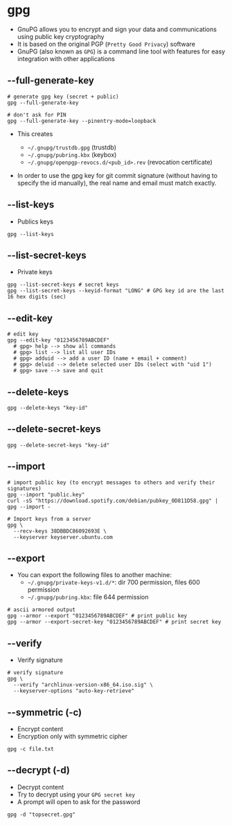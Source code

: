 # gpg

- GnuPG allows you to encrypt and sign your data and communications using public key cryptography
- It is based on the original PGP (`Pretty Good Privacy`) software
- GnuPG (also known as `GPG`) is a command line tool with features for easy integration with other applications

## --full-generate-key

```shell
# generate gpg key (secret + public)
gpg --full-generate-key

# don't ask for PIN
gpg --full-generate-key --pinentry-mode=loopback
```

- This creates
  - `~/.gnupg/trustdb.gpg` (trustdb)
  - `~/.gnupg/pubring.kbx` (keybox)
  - `~/.gnupg/openpgp-revocs.d/<pub_id>.rev` (revocation certificate)

- In order to use the gpg key for git commit signature (without having to specify the id manually), the real name and email must match exactly.

## --list-keys

- Publics keys

```shell
gpg --list-keys
```

## --list-secret-keys

- Private keys

```shell
gpg --list-secret-keys # secret keys
gpg --list-secret-keys --keyid-format "LONG" # GPG key id are the last 16 hex digits (sec)
```

## --edit-key

```shell
# edit key
gpg --edit-key "0123456789ABCDEF"
  # gpg> help --> show all commands
  # gpg> list --> list all user IDs
  # gpg> adduid --> add a user ID (name + email + comment)
  # gpg> deluid --> delete selected user IDs (select with "uid 1")
  # gpg> save --> save and quit
```

## --delete-keys

```shell
gpg --delete-keys "key-id"
```

## --delete-secret-keys

```shell
gpg --delete-secret-keys "key-id"
```

## --import

```shell
# import public key (to encrypt messages to others and verify their signatures)
gpg --import "public.key"
curl -sS "https://download.spotify.com/debian/pubkey_0D811D58.gpg" | gpg --import -

# Import keys from a server
gpg \
  --recv-keys 38DBBDC86092693E \
  --keyserver keyserver.ubuntu.com
```

## --export

- You can export the following files to another machine:
  - `~/.gnupg/private-keys-v1.d/*`: dir 700 permission, files 600 permission
  - `~/.gnupg/pubring.kbx`: file 644 permission

```shell
# ascii armored output
gpg --armor --export "0123456789ABCDEF" # print public key
gpg --armor --export-secret-key "0123456789ABCDEF" # print secret key
```

## --verify

- Verify signature

```shell
# verify signature
gpg \
  --verify "archlinux-version-x86_64.iso.sig" \
  --keyserver-options "auto-key-retrieve"
```

## --symmetric (-c)

- Encrypt content
- Encryption only with symmetric cipher

```shell
gpg -c file.txt
```

## --decrypt (-d)

- Decrypt content
- Try to decrypt using your `GPG secret key`
- A prompt will open to ask for the password

```shell
gpg -d "topsecret.gpg"
```
